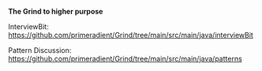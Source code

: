 **The Grind to higher purpose**


InterviewBit: https://github.com/primeradient/Grind/tree/main/src/main/java/interviewBit

Pattern Discussion: https://github.com/primeradient/Grind/tree/main/src/main/java/patterns